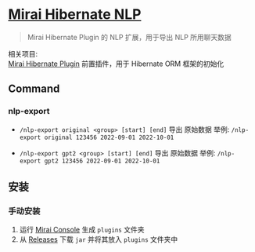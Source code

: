 # [Mirai Hibernate NLP](https://github.com/cssxsh/mirai-hibernate-nlp)

> Mirai Hibernate Plugin 的 NLP 扩展，用于导出 NLP 所用聊天数据

相关项目:  
[Mirai Hibernate Plugin](https://github.com/cssxsh/mirai-hibernate-plugin) 前置插件，用于 Hibernate ORM 框架的初始化

## Command

### nlp-export

* `/nlp-export original <group> [start] [end]` 导出 原始数据 
  举例: `/nlp-export original 123456 2022-09-01 2022-10-01`

* `/nlp-export gpt2 <group> [start] [end]` 导出 原始数据
  举例: `/nlp-export gpt2 123456 2022-09-01 2022-10-01`

## 安装

### 手动安装

1. 运行 [Mirai Console](https://github.com/mamoe/mirai-console) 生成 `plugins` 文件夹
2. 从 [Releases](https://github.com/cssxsh/mirai-hibernate-nlp/releases) 下载 `jar` 并将其放入 `plugins` 文件夹中